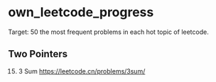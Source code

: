# own_leetcode_progress
Target: 50 the most frequent problems in each hot topic of leetcode. 

## Two Pointers
15. 3 Sum https://leetcode.cn/problems/3sum/
